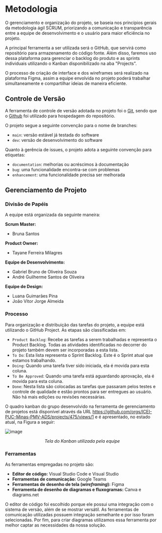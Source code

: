 
# Metodologia
O gerenciamento e organização do projeto, se baseia nos princípios gerais da metodologia ágil SCRUM, priorizando a comunicação e transparência entre a equipe de desenvolvimento e o usuário para maior eficiência no projeto. 
<br>

A principal ferramenta a ser utilizada será o GitHub, que servirá como repositório para armazenamento do código fonte. Além disso, faremos uso dessa plataforma para gerenciar o backlog do produto e as sprints individuais utilizando o Kanban disponibilizado na aba "Projects".
<br>

O processo de criação de interface e dos wireframes será realizado na plataforma Figma, assim a equipe envolvida no projeto poderá trabalhar simultaneamente e compartilhar ideias de maneira eficiente.


## Controle de Versão

A ferramenta de controle de versão adotada no projeto foi o
[Git](https://git-scm.com/), sendo que o [Github](https://github.com)
foi utilizado para hospedagem do repositório.

O projeto segue a seguinte convenção para o nome de branches:

- `main`: versão estável já testada do software
- `dev`: versão de desenvolvimento do software

Quanto à gerência de issues, o projeto adota a seguinte convenção para
etiquetas:

- `documentation`: melhorias ou acréscimos à documentação
- `bug`: uma funcionalidade encontra-se com problemas
- `enhancement`: uma funcionalidade precisa ser melhorada

## Gerenciamento de Projeto

### Divisão de Papéis

A equipe está organizada da seguinte maneira:

**Scrum Master:** <br>
-	Bruna Santos <br>

**Product Owner:** <br>
-	Tayane Ferreira Milagres <br>

**Equipe de Desenvolvimento:** <br>
-	Gabriel Bruno de Oliveira Souza <br>
- André Guilherme Santos de Oliveira <br>

**Equipe de Design:** <br>
-	Luana Guimarães Pina <br>
-	João Vitor Jorge Almeida <br>


### Processo

Para organização e distribuição das tarefas do projeto, a equipe está utilizando o GitHub Project. As etapas são classificadas em:

-	`Product Backlog`: Recebe as tarefas a serem trabalhadas e representa o Product Backlog. Todas as atividades identificadas no decorrer do projeto também devem ser incorporadas a esta lista.
-	`To Do`: Esta lista representa o Sprint Backlog. Este é o Sprint atual que estamos trabalhando.
-	`Doing`: Quando uma tarefa tiver sido iniciada, ela é movida para esta coluna.
- `To Be Approved`: Quando uma tarefa está aguardando aprovação, ela é movida para esta coluna.
-	`Done`: Nesta lista são colocadas as tarefas que passaram pelos testes e controle de qualidade e estão prontos para ser entregues ao usuário. Não há mais edições ou revisões necessárias. <br>
  
O quadro kanban do grupo desenvolvido na ferramenta de gerenciamento de projetos está disponível através da URL https://github.com/orgs/ICEI-PUC-Minas-PMV-ADS/projects/475/views/1 e é apresentado, no estado atual, na Figura a seguir: <br>

![image](https://github.com/ICEI-PUC-Minas-PMV-ADS/pmv-ads-2023-2-e2-proj-int-t2-match-game/assets/127251265/ab8b0b89-d130-4785-bc69-d8b73c791844)

<div align="center">
<em>Tela do Kanban utilizada pela equipe</em>
</div>


### Ferramentas

As ferramentas empregadas no projeto são:

- **Editor de código:** Visual Studio Code e Visual Studio
- **Ferramentas de comunicação:** Google Teams
- **Ferramentas de desenho de tela (_wireframing_):** Figma
- **Ferramenta de desenho de diagramas e fluxogramas:** Canva e diagrams.net

O editor de código foi escolhido porque ele possui uma integração com o
sistema de versão, além de se mostrar versátil. As ferramentas de comunicação utilizadas possuem
integração semelhante e por isso foram selecionadas. Por fim, para criar
diagramas utilizamos essa ferramenta por melhor captar as
necessidades da nossa solução.
